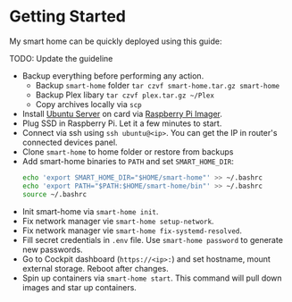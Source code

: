 # Getting Started

My smart home can be quickly deployed using this guide:

TODO: Update the guideline

- Backup everything before performing any action.
  - Backup `smart-home` folder `tar czvf smart-home.tar.gz smart-home`
  - Backup Plex libary `tar czvf plex.tar.gz ~/Plex`
  - Copy archives locally via `scp`
- Install [Ubuntu Server](https://ubuntu.com/download/raspberry-pi) on card via [Raspberry Pi Imager](https://www.raspberrypi.org/software/).
- Plug SSD in Raspberry Pi. Let it a few minutes to start.
- Connect via ssh using `ssh ubuntu@<ip>`. You can get the IP in router's connected devices panel.
- Clone `smart-home` to home folder or restore from backups
- Add smart-home binaries to `PATH` and set `SMART_HOME_DIR`:
  ```bash
  echo 'export SMART_HOME_DIR="$HOME/smart-home"' >> ~/.bashrc
  echo 'export PATH="$PATH:$HOME/smart-home/bin"' >> ~/.bashrc
  source ~/.bashrc
  ```
- Init smart-home via `smart-home init`.
- Fix network manager vie `smart-home setup-network`.
- Fix network manager vie `smart-home fix-systemd-resolved`.
- Fill secret credentials in `.env` file. Use `smart-home password` to generate new passwords.
- Go to Cockpit dashboard (`https://<ip>:`) and set hostname, mount external storage. Reboot after changes.
- Spin up containers via `smart-home start`. This command will pull down images and star up containers.
